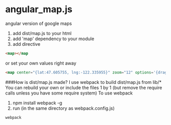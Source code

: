 # angular_map.js
angular version of google maps

1. add dist/map.js to your html
2. add 'map' dependency to your module
3. add directive
```html
<map></map
```
or set your own values right away
```html
<map center="{lat:47.605755, lng:-122.335955}" zoom="12" options='{draggable:false}'></map
```

###How is dist/map.js made?
I use webpack to build dist/map.js from lib/*
You can rebuild your own or include the files 1 by 1 (but remove the require calls unless you have some require system)
To use webpack

1. npm install webpack -g
2. run (in the same directory as webpack.config.js)
```html
webpack
```
